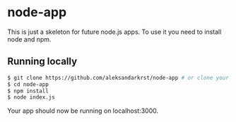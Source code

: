 # node-app

This is just a skeleton for future node.js apps. To use it you need to install node and npm.

## Running locally

```bash 
$ git clone https://github.com/aleksandarkrst/node-app # or clone your own fork
$ cd node-app
$ npm install
$ node index.js
```

Your app should now be running on localhost:3000.
